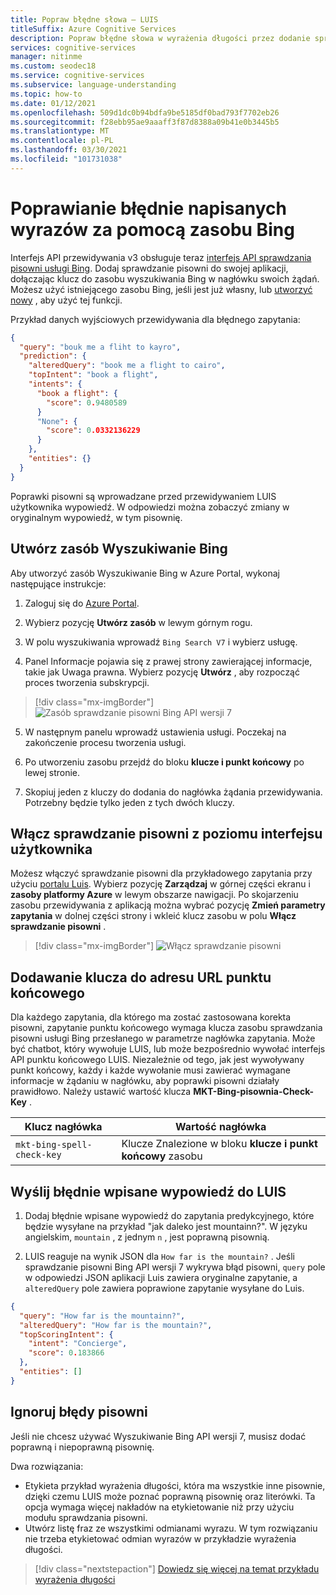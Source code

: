 ```yaml
---
title: Popraw błędne słowa — LUIS
titleSuffix: Azure Cognitive Services
description: Popraw błędne słowa w wyrażenia długości przez dodanie sprawdzanie pisowni Bing API wersji 7 do zapytań LUIS Endpoint.
services: cognitive-services
manager: nitinme
ms.custom: seodec18
ms.service: cognitive-services
ms.subservice: language-understanding
ms.topic: how-to
ms.date: 01/12/2021
ms.openlocfilehash: 509d1dc0b94bdfa9be5185df0bad793f7702eb26
ms.sourcegitcommit: f28ebb95ae9aaaff3f87d8388a09b41e0b3445b5
ms.translationtype: MT
ms.contentlocale: pl-PL
ms.lasthandoff: 03/30/2021
ms.locfileid: "101731038"
---
```

# <a name="correct-misspelled-words-with-bing-resource"></a>Poprawianie błędnie napisanych wyrazów za pomocą zasobu Bing

Interfejs API przewidywania v3 obsługuje teraz [interfejs API sprawdzania pisowni usługi Bing](/bing/search-apis/bing-spell-check/overview). Dodaj sprawdzanie pisowni do swojej aplikacji, dołączając klucz do zasobu wyszukiwania Bing w nagłówku swoich żądań. Możesz użyć istniejącego zasobu Bing, jeśli jest już własny, lub [utworzyć nowy](https://portal.azure.com/#create/Microsoft.BingSearch) , aby użyć tej funkcji. 

Przykład danych wyjściowych przewidywania dla błędnego zapytania:

```json
{
  "query": "bouk me a fliht to kayro",
  "prediction": {
    "alteredQuery": "book me a flight to cairo",
    "topIntent": "book a flight",
    "intents": {
      "book a flight": {
        "score": 0.9480589
      }
      "None": {
        "score": 0.0332136229
      }
    },
    "entities": {}
  }
}
```

Poprawki pisowni są wprowadzane przed przewidywaniem LUIS użytkownika wypowiedź. W odpowiedzi można zobaczyć zmiany w oryginalnym wypowiedź, w tym pisownię.

## <a name="create-bing-search-resource"></a>Utwórz zasób Wyszukiwanie Bing

Aby utworzyć zasób Wyszukiwanie Bing w Azure Portal, wykonaj następujące instrukcje:

1. Zaloguj się do [Azure Portal](https://portal.azure.com).

2. Wybierz pozycję **Utwórz zasób** w lewym górnym rogu.

3. W polu wyszukiwania wprowadź `Bing Search V7` i wybierz usługę.

4. Panel Informacje pojawia się z prawej strony zawierającej informacje, takie jak Uwaga prawna. Wybierz pozycję **Utwórz** , aby rozpocząć proces tworzenia subskrypcji.

> [!div class="mx-imgBorder"]
> ![Zasób sprawdzanie pisowni Bing API wersji 7](./media/luis-tutorial-bing-spellcheck/bing-search-resource-portal.png)

5. W następnym panelu wprowadź ustawienia usługi. Poczekaj na zakończenie procesu tworzenia usługi.

6. Po utworzeniu zasobu przejdź do bloku **klucze i punkt końcowy** po lewej stronie. 

7. Skopiuj jeden z kluczy do dodania do nagłówka żądania przewidywania. Potrzebny będzie tylko jeden z tych dwóch kluczy.

<!--
## Using the key in LUIS test panel
There are two places in LUIS to use the key. The first is in the [test panel](luis-interactive-test.md#view-bing-spell-check-corrections-in-test-panel). The key isn't saved into LUIS but instead is a session variable. You need to set the key every time you want the test panel to apply the Bing Spell Check API v7 service to the utterance. See [instructions](luis-interactive-test.md#view-bing-spell-check-corrections-in-test-panel) in the test panel for setting the key.
-->
## <a name="enable-spell-check-from-ui"></a>Włącz sprawdzanie pisowni z poziomu interfejsu użytkownika 
Możesz włączyć sprawdzanie pisowni dla przykładowego zapytania przy użyciu [portalu Luis](https://www.luis.ai). Wybierz pozycję **Zarządzaj** w górnej części ekranu i **zasoby platformy Azure** w lewym obszarze nawigacji. Po skojarzeniu zasobu przewidywania z aplikacją można wybrać pozycję **Zmień parametry zapytania** w dolnej części strony i wkleić klucz zasobu w polu **Włącz sprawdzanie pisowni** .
    
   > [!div class="mx-imgBorder"]
   > ![Włącz sprawdzanie pisowni](./media/luis-tutorial-bing-spellcheck/spellcheck-query-params.png)


## <a name="adding-the-key-to-the-endpoint-url"></a>Dodawanie klucza do adresu URL punktu końcowego
Dla każdego zapytania, dla którego ma zostać zastosowana korekta pisowni, zapytanie punktu końcowego wymaga klucza zasobu sprawdzania pisowni usługi Bing przesłanego w parametrze nagłówka zapytania. Może być chatbot, który wywołuje LUIS, lub może bezpośrednio wywołać interfejs API punktu końcowego LUIS. Niezależnie od tego, jak jest wywoływany punkt końcowy, każdy i każde wywołanie musi zawierać wymagane informacje w żądaniu w nagłówku, aby poprawki pisowni działały prawidłowo. Należy ustawić wartość klucza **MKT-Bing-pisownia-Check-Key** .

|Klucz nagłówka|Wartość nagłówka|
|--|--|
|`mkt-bing-spell-check-key`|Klucze Znalezione w bloku **klucze i punkt końcowy** zasobu|

## <a name="send-misspelled-utterance-to-luis"></a>Wyślij błędnie wpisane wypowiedź do LUIS
1. Dodaj błędnie wpisane wypowiedź do zapytania predykcyjnego, które będzie wysyłane na przykład "jak daleko jest mountainn?". W języku angielskim, `mountain` , z jednym `n` , jest poprawną pisownią.

2. LUIS reaguje na wynik JSON dla `How far is the mountain?` . Jeśli sprawdzanie pisowni Bing API wersji 7 wykrywa błąd pisowni, `query` pole w odpowiedzi JSON aplikacji Luis zawiera oryginalne zapytanie, a `alteredQuery` pole zawiera poprawione zapytanie wysyłane do Luis.

```json
{
  "query": "How far is the mountainn?",
  "alteredQuery": "How far is the mountain?",
  "topScoringIntent": {
    "intent": "Concierge",
    "score": 0.183866
  },
  "entities": []
}
```

## <a name="ignore-spelling-mistakes"></a>Ignoruj błędy pisowni

Jeśli nie chcesz używać Wyszukiwanie Bing API wersji 7, musisz dodać poprawną i niepoprawną pisownię.

Dwa rozwiązania:

* Etykieta przykład wyrażenia długości, która ma wszystkie inne pisownie, dzięki czemu LUIS może poznać poprawną pisownię oraz literówki. Ta opcja wymaga więcej nakładów na etykietowanie niż przy użyciu modułu sprawdzania pisowni.
* Utwórz listę fraz ze wszystkimi odmianami wyrazu. W tym rozwiązaniu nie trzeba etykietować odmian wyrazów w przykładzie wyrażenia długości.


> [!div class="nextstepaction"]
> [Dowiedz się więcej na temat przykładu wyrażenia długości](./luis-how-to-add-entities.md)